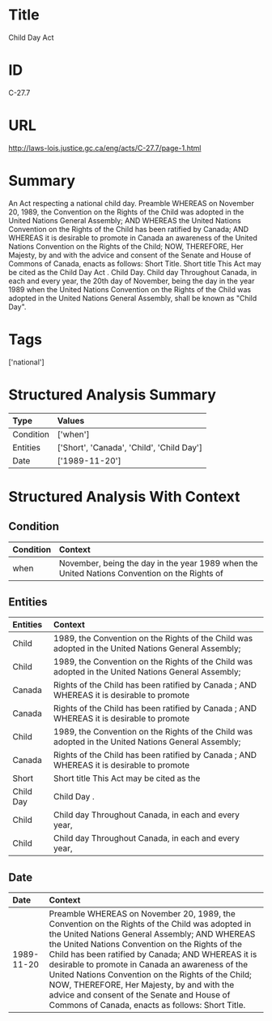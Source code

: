 # Title
Child Day Act


# ID
C-27.7

# URL
http://laws-lois.justice.gc.ca/eng/acts/C-27.7/page-1.html


# Summary
An Act respecting a national child day.
Preamble WHEREAS on November 20, 1989, the Convention on the Rights of the Child was adopted in the United Nations General Assembly; AND WHEREAS the United Nations Convention on the Rights of the Child has been ratified by Canada; AND WHEREAS it is desirable to promote in Canada an awareness of the United Nations Convention on the Rights of the Child; NOW, THEREFORE, Her Majesty, by and with the advice and consent of the Senate and House of Commons of Canada, enacts as follows: Short Title.
Short title This Act may be cited as the  Child Day Act .
Child Day. Child day Throughout Canada, in each and every year, the 20th day of November, being the day in the year 1989 when the United Nations Convention on the Rights of the Child was adopted in the United Nations General Assembly, shall be known as "Child Day".


# Tags
['national']


# Structured Analysis Summary
| Type      | Values                                    |
|:----------|:------------------------------------------|
| Condition | ['when']                                  |
| Entities  | ['Short', 'Canada', 'Child', 'Child Day'] |
| Date      | ['1989-11-20']                            |


# Structured Analysis With Context
 


## Condition
| Condition   | Context                                                                                      |
|:------------|:---------------------------------------------------------------------------------------------|
| when        | November, being the day in the year 1989 when the United Nations Convention on the Rights of |


## Entities
| Entities   | Context                                                                                             |
|:-----------|:----------------------------------------------------------------------------------------------------|
| Child      | 1989, the Convention on the Rights of the Child was adopted in the United Nations General Assembly; |
| Child      | 1989, the Convention on the Rights of the Child was adopted in the United Nations General Assembly; |
| Canada     | Rights of the Child has been ratified by Canada ; AND WHEREAS it is desirable to promote            |
| Canada     | Rights of the Child has been ratified by Canada ; AND WHEREAS it is desirable to promote            |
| Child      | 1989, the Convention on the Rights of the Child was adopted in the United Nations General Assembly; |
| Canada     | Rights of the Child has been ratified by Canada ; AND WHEREAS it is desirable to promote            |
| Short      | Short title This Act may be cited as the                                                            |
| Child Day  | Child Day .                                                                                         |
| Child      | Child day Throughout Canada, in each and every year,                                                |
| Child      | Child day Throughout Canada, in each and every year,                                                |


## Date
| Date       | Context                                                                                                                                                                                                                                                                                                                                                                                                                                                                                                         |
|:-----------|:----------------------------------------------------------------------------------------------------------------------------------------------------------------------------------------------------------------------------------------------------------------------------------------------------------------------------------------------------------------------------------------------------------------------------------------------------------------------------------------------------------------|
| 1989-11-20 | Preamble WHEREAS on November 20, 1989, the Convention on the Rights of the Child was adopted in the United Nations General Assembly; AND WHEREAS the United Nations Convention on the Rights of the Child has been ratified by Canada; AND WHEREAS it is desirable to promote in Canada an awareness of the United Nations Convention on the Rights of the Child; NOW, THEREFORE, Her Majesty, by and with the advice and consent of the Senate and House of Commons of Canada, enacts as follows: Short Title. |


